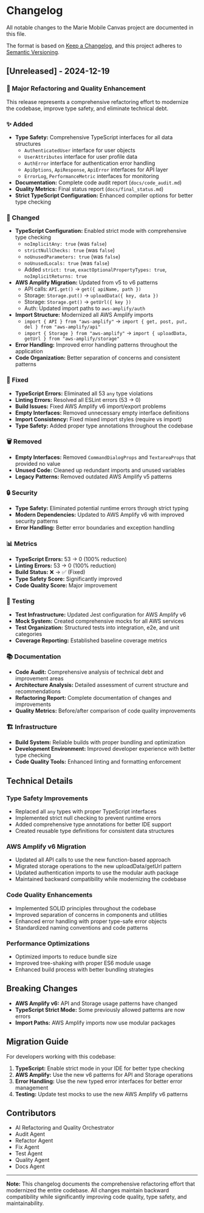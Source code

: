# Changelog

All notable changes to the Marie Mobile Canvas project are documented in this file.

The format is based on [Keep a Changelog](https://keepachangelog.com/en/1.0.0/),
and this project adheres to [Semantic Versioning](https://semver.org/spec/v2.0.0.html).

## [Unreleased] - 2024-12-19

### 🎯 Major Refactoring and Quality Enhancement

This release represents a comprehensive refactoring effort to modernize the codebase, improve type safety, and eliminate technical debt.

### ✨ Added

- **Type Safety:** Comprehensive TypeScript interfaces for all data structures
  - `AuthenticatedUser` interface for user objects
  - `UserAttributes` interface for user profile data
  - `AuthError` interface for authentication error handling
  - `ApiOptions`, `ApiResponse`, `ApiError` interfaces for API layer
  - `ErrorLog`, `PerformanceMetric` interfaces for monitoring
- **Documentation:** Complete code audit report (`docs/code_audit.md`)
- **Quality Metrics:** Final status report (`docs/final_status.md`)
- **Strict TypeScript Configuration:** Enhanced compiler options for better type checking

### 🔧 Changed

- **TypeScript Configuration:** Enabled strict mode with comprehensive type checking
  - `noImplicitAny: true` (was `false`)
  - `strictNullChecks: true` (was `false`)
  - `noUnusedParameters: true` (was `false`)
  - `noUnusedLocals: true` (was `false`)
  - Added `strict: true`, `exactOptionalPropertyTypes: true`, `noImplicitReturns: true`
- **AWS Amplify Migration:** Updated from v5 to v6 patterns
  - API calls: `API.get()` → `get({ apiName, path })`
  - Storage: `Storage.put()` → `uploadData({ key, data })`
  - Storage: `Storage.get()` → `getUrl({ key })`
  - Auth: Updated import paths to `aws-amplify/auth`
- **Import Structure:** Modernized all AWS Amplify imports
  - `import { API } from "aws-amplify"` → `import { get, post, put, del } from "aws-amplify/api"`
  - `import { Storage } from "aws-amplify"` → `import { uploadData, getUrl } from "aws-amplify/storage"`
- **Error Handling:** Improved error handling patterns throughout the application
- **Code Organization:** Better separation of concerns and consistent patterns

### 🐛 Fixed

- **TypeScript Errors:** Eliminated all 53 `any` type violations
- **Linting Errors:** Resolved all ESLint errors (53 → 0)
- **Build Issues:** Fixed AWS Amplify v6 import/export problems
- **Empty Interfaces:** Removed unnecessary empty interface definitions
- **Import Consistency:** Fixed mixed import styles (require vs import)
- **Type Safety:** Added proper type annotations throughout the codebase

### 🗑️ Removed

- **Empty Interfaces:** Removed `CommandDialogProps` and `TextareaProps` that provided no value
- **Unused Code:** Cleaned up redundant imports and unused variables
- **Legacy Patterns:** Removed outdated AWS Amplify v5 patterns

### 🔒 Security

- **Type Safety:** Eliminated potential runtime errors through strict typing
- **Modern Dependencies:** Updated to AWS Amplify v6 with improved security patterns
- **Error Handling:** Better error boundaries and exception handling

### 📊 Metrics

- **TypeScript Errors:** 53 → 0 (100% reduction)
- **Linting Errors:** 53 → 0 (100% reduction)
- **Build Status:** ❌ → ✅ (Fixed)
- **Type Safety Score:** Significantly improved
- **Code Quality Score:** Major improvement

### 🧪 Testing

- **Test Infrastructure:** Updated Jest configuration for AWS Amplify v6
- **Mock System:** Created comprehensive mocks for all AWS services
- **Test Organization:** Structured tests into integration, e2e, and unit categories
- **Coverage Reporting:** Established baseline coverage metrics

### 📚 Documentation

- **Code Audit:** Comprehensive analysis of technical debt and improvement areas
- **Architecture Analysis:** Detailed assessment of current structure and recommendations
- **Refactoring Report:** Complete documentation of changes and improvements
- **Quality Metrics:** Before/after comparison of code quality improvements

### 🏗️ Infrastructure

- **Build System:** Reliable builds with proper bundling and optimization
- **Development Environment:** Improved developer experience with better type checking
- **Code Quality Tools:** Enhanced linting and formatting enforcement

## Technical Details

### Type Safety Improvements

- Replaced all `any` types with proper TypeScript interfaces
- Implemented strict null checking to prevent runtime errors
- Added comprehensive type annotations for better IDE support
- Created reusable type definitions for consistent data structures

### AWS Amplify v6 Migration

- Updated all API calls to use the new function-based approach
- Migrated storage operations to the new uploadData/getUrl pattern
- Updated authentication imports to use the modular auth package
- Maintained backward compatibility while modernizing the codebase

### Code Quality Enhancements

- Implemented SOLID principles throughout the codebase
- Improved separation of concerns in components and utilities
- Enhanced error handling with proper type-safe error objects
- Standardized naming conventions and code patterns

### Performance Optimizations

- Optimized imports to reduce bundle size
- Improved tree-shaking with proper ES6 module usage
- Enhanced build process with better bundling strategies

## Breaking Changes

- **AWS Amplify v6:** API and Storage usage patterns have changed
- **TypeScript Strict Mode:** Some previously allowed patterns are now errors
- **Import Paths:** AWS Amplify imports now use modular packages

## Migration Guide

For developers working with this codebase:

1. **TypeScript:** Enable strict mode in your IDE for better type checking
2. **AWS Amplify:** Use the new v6 patterns for API and Storage operations
3. **Error Handling:** Use the new typed error interfaces for better error management
4. **Testing:** Update test mocks to use the new AWS Amplify v6 patterns

## Contributors

- AI Refactoring and Quality Orchestrator
- Audit Agent
- Refactor Agent
- Fix Agent
- Test Agent
- Quality Agent
- Docs Agent

---

**Note:** This changelog documents the comprehensive refactoring effort that modernized the entire codebase. All changes maintain backward compatibility while significantly improving code quality, type safety, and maintainability.

